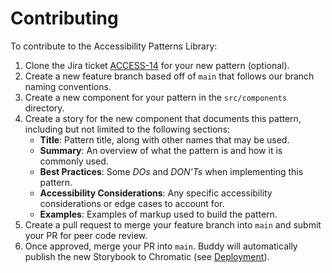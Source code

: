 # Contributing

To contribute to the Accessibility Patterns Library:

1. Clone the Jira ticket [ACCESS-14](https://alleyinteractive.atlassian.net/browse/ACCESS-14) for your new pattern (optional).
1. Create a new feature branch based off of `main` that follows our branch naming conventions.
1. Create a new component for your pattern in the `src/components` directory.
1. Create a story for the new component that documents this pattern, including but not limited to the following sections:
    - **Title**: Pattern title, along with other names that may be used.
    - **Summary**: An overview of what the pattern is and how it is commonly used.
    - **Best Practices**: Some *DOs* and *DON'Ts* when implementing this pattern.
    - **Accessibility Considerations**: Any specific accessibility considerations or edge cases to account for.
    - **Examples**: Examples of markup used to build the pattern.
1. Create a pull request to merge your feature branch into `main` and submit your PR for peer code review.
1. Once approved, merge your PR into `main`. Buddy will automatically publish the new Storybook to Chromatic (see [Deployment](README.md#deployment)).
